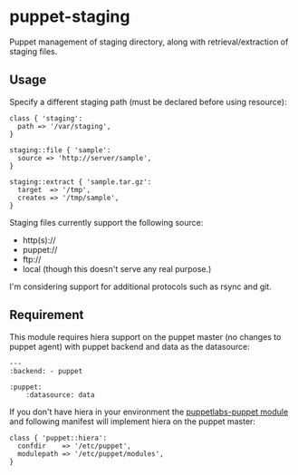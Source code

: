 # puppet-staging

Puppet management of staging directory, along with retrieval/extraction of staging files.

## Usage

Specify a different staging path (must be declared before using resource):

    class { 'staging':
      path => '/var/staging',
    }

    staging::file { 'sample':
      source => 'http://server/sample',
    }

    staging::extract { 'sample.tar.gz':
      target  => '/tmp',
      creates => '/tmp/sample',
    }

Staging files currently support the following source:

* http(s)://
* puppet://
* ftp://
* local (though this doesn't serve any real purpose.)

I'm considering support for additional protocols such as rsync and git.

## Requirement

This module requires hiera support on the puppet master (no changes to puppet agent) with puppet backend and data as the datasource:

    ---
    :backend: - puppet
    
    :puppet:
        :datasource: data

If you don't have hiera in your environment the [puppetlabs-puppet module](https://github.com/puppetlabs/puppetlabs-puppet) and following manifest will implement hiera on the puppet master:

    class { 'puppet::hiera':
      confdir    => '/etc/puppet',
      modulepath => '/etc/puppet/modules',
    }
